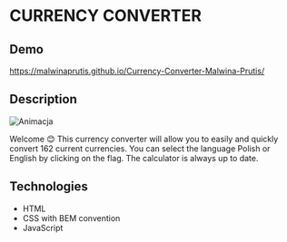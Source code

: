 # CURRENCY CONVERTER

## Demo
https://malwinaprutis.github.io/Currency-Converter-Malwina-Prutis/
## Description

![Animacja](./images/Currency%20Converter%20Animation.gif)

Welcome 😊 This currency converter will allow you to easily and quickly convert 162 current currencies. You can select the language Polish or English by clicking on the flag.
The calculator is always up to date.

## Technologies
- HTML
- CSS with BEM convention
- JavaScript

